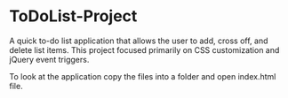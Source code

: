 # ToDoList-Project
A quick to-do list application that allows the user to add, cross off, and delete list items. 
This project focused primarily on CSS customization and jQuery event triggers. 

To look at the application copy the files into a folder and open index.html file. 

